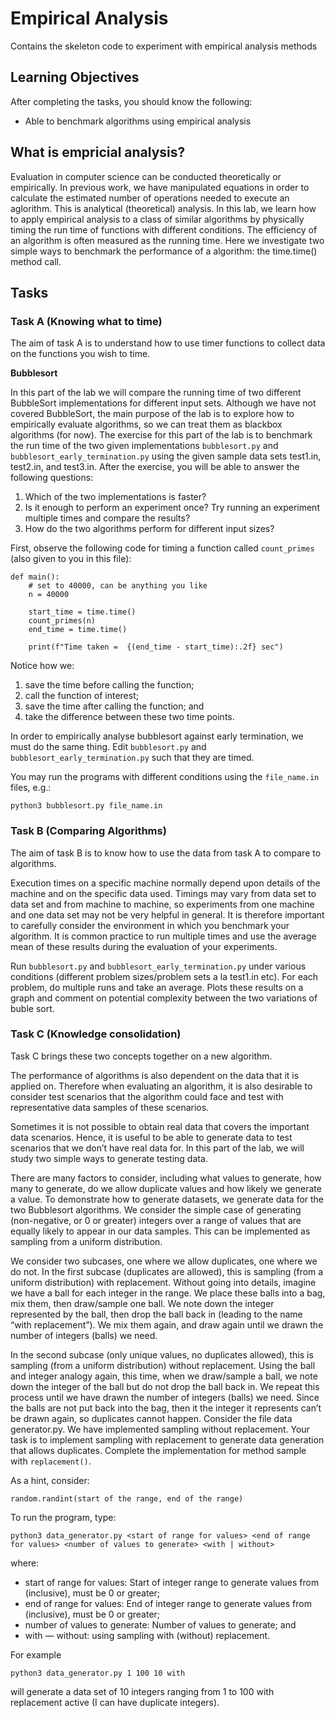 # Empirical Analysis

Contains the skeleton code to experiment with empirical analysis methods

## Learning Objectives

After completing the tasks, you should know the following:

- Able to benchmark algorithms using empirical analysis

## What is empricial analysis?

Evaluation in computer science can be conducted theoretically or empirically. In previous work, we have manipulated equations in order to calculate the estimated number of operations needed to execute an aglorithm. This is analytical (theoretical) analysis.
In this lab, we learn how to apply empirical analysis to a class of similar algorithms by physically timing the run time of functions with different conditions. The efficiency of an algorithm is often measured as the running time. Here we investigate two simple ways to benchmark the performance of a algorithm: the time.time() method call.

## Tasks

### Task A (Knowing what to time)

The aim of task A is to understand how to use timer functions to collect data on the functions you wish to time.

**Bubblesort**

In this part of the lab we will compare the running time of two different BubbleSort implementations
for different input sets. Although we have not covered BubbleSort, the main purpose of the lab is
to explore how to empirically evaluate algorithms, so we can treat them as blackbox algorithms (for
now). The exercise for this part of the lab is to benchmark the run time of the two given implementations ```bubblesort.py``` and ```bubblesort_early_termination.py``` using the given sample data sets
test1.in, test2.in, and test3.in. After the exercise, you will be able to answer the following questions:

1. Which of the two implementations is faster?
2. Is it enough to perform an experiment once? Try running an experiment multiple times and compare the results?
3. How do the two algorithms perform for different input sizes?

First, observe the following code for timing a function called ```count_primes``` (also given to you in this file):
```
def main():
    # set to 40000, can be anything you like
    n = 40000

    start_time = time.time()
    count_primes(n)
    end_time = time.time()

    print(f"Time taken =  {(end_time - start_time):.2f} sec")
```

Notice how we:

1. save the time before calling the function;
2. call the function of interest;
3. save the time after calling the function; and
4. take the difference between these two time points.

In order to empirically analyse bubblesort against early termination, we must do the same thing. Edit ```bubblesort.py``` and ```bubblesort_early_termination.py``` such that they are timed.

You may run the programs with different conditions using the ```file_name.in``` files, e.g.:

```python3 bubblesort.py file_name.in```

### Task B (Comparing Algorithms)

The aim of task B is to know how to use the data from task A to compare to algorithms.

Execution times on a specific machine normally depend upon details of the machine and on the specific
data used. Timings may vary from data set to data set and from machine to machine, so experiments
from one machine and one data set may not be very helpful in general. It is therefore important to
carefully consider the environment in which you benchmark your algorithm. It is common practice to run multiple times
and use the average mean of these results during the evaluation of your experiments.

Run ```bubblesort.py``` and ```bubblesort_early_termination.py``` under various conditions (different problem sizes/problem sets a la test1.in etc). For each problem, do multiple runs and take an average. Plots these results on a graph and comment on
potential complexity between the two variations of buble sort.

### Task C (Knowledge consolidation)

Task C brings these two concepts together on a new algorithm. 

The performance of algorithms is also dependent on the data that it is applied on. Therefore when
evaluating an algorithm, it is also desirable to consider test scenarios that the algorithm could face and
test with representative data samples of these scenarios.

Sometimes it is not possible to obtain real data that covers the important data scenarios. Hence, it is
useful to be able to generate data to test scenarios that we don’t have real data for. In this part of the
lab, we will study two simple ways to generate testing data.

There are many factors to consider, including what values to generate, how many to generate, do we
allow duplicate values and how likely we generate a value. To demonstrate how to generate datasets, we
generate data for the two Bubblesort algorithms. We consider the simple case of generating (non-negative,
or 0 or greater) integers over a range of values that are equally likely to appear in our data samples. This
can be implemented as sampling from a uniform distribution.

We consider two subcases, one where we allow duplicates, one where we do not. In the first subcase
(duplicates are allowed), this is sampling (from a uniform distribution) with replacement. Without
going into details, imagine we have a ball for each integer in the range. We place these balls into a bag,
mix them, then draw/sample one ball. We note down the integer represented by the ball, then drop the
ball back in (leading to the name “with replacement”). We mix them again, and draw again until we
drawn the number of integers (balls) we need.

In the second subcase (only unique values, no duplicates allowed), this is sampling (from a uniform
distribution) without replacement. Using the ball and integer analogy again, this time, when we
draw/sample a ball, we note down the integer of the ball but do not drop the ball back in. We repeat
this process until we have drawn the number of integers (balls) we need. Since the balls are not put back
into the bag, then it the integer it represents can’t be drawn again, so duplicates cannot happen.
Consider the file data generator.py. We have implemented sampling without replacement. Your task
is to implement sampling with replacement to generate data generation that allows duplicates. Complete
the implementation for method sample with ```replacement()```. 

As a hint, consider:

```random.randint(start of the range, end of the range)```

To run the program, type:

```python3 data_generator.py <start of range for values> <end of range for values> <number of values to generate> <with | without>```

where:

- start of range for values: Start of integer range to generate values from (inclusive), must be 0 or greater;
- end of range for values: End of integer range to generate values from (inclusive), must be 0 or greater;
- number of values to generate: Number of values to generate; and
- with — without: using sampling with (without) replacement.


For example

```python3 data_generator.py 1 100 10 with```

will generate a data set of 10 integers ranging from 1 to 100 with replacement active (I can have duplicate integers).
